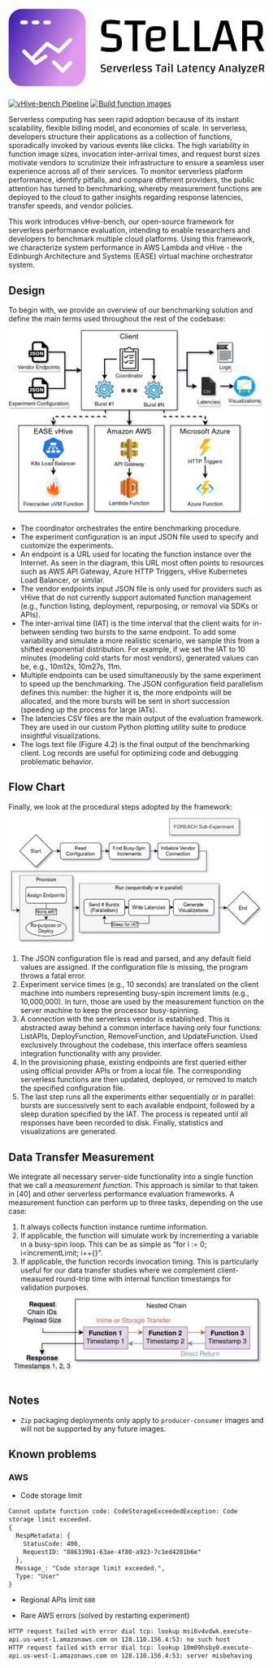 # ![design](design/logo.png)
[![vHive-bench Pipeline](https://github.com/ease-lab/vhive-bench/actions/workflows/pipeline.yml/badge.svg)](https://github.com/ease-lab/vhive-bench/actions/workflows/pipeline.yml) [![Build function images](https://github.com/ease-lab/vhive-bench/actions/workflows/image-build.yml/badge.svg?branch=main)](https://github.com/ease-lab/vhive-bench/actions/workflows/image-build.yml)

Serverless computing has seen rapid adoption because of its instant scalability, flexible billing model, and economies of scale. In serverless, developers structure their applications as a collection of functions, sporadically invoked by various events like clicks. The high variability in function image sizes, invocation inter-arrival times, and request burst sizes motivate vendors to scrutinize their infrastructure to ensure a seamless user experience across all of their services. To monitor serverless platform performance, identify pitfalls, and compare different providers, the public attention has turned to benchmarking, whereby measurement functions are deployed to the cloud to gather insights regarding response latencies, transfer speeds, and vendor policies.

This work introduces vHive-bench, our open-source framework for serverless performance evaluation, intending to enable researchers and developers to benchmark multiple cloud platforms. Using this framework, we characterize system performance in AWS Lambda and vHive - the Edinburgh Architecture and Systems (EASE) virtual machine orchestrator system.

## Design
To begin with, we provide an overview of our benchmarking solution and define the main terms used throughout the rest of the codebase:

![design](design/diagram.png)

- The coordinator orchestrates the entire benchmarking procedure.
- The experiment configuration is an input JSON file used to specify and customize the experiments.
- An endpoint is a URL used for locating the function instance over the Internet. As seen in the diagram, this URL most often points to resources such as AWS API Gateway, Azure HTTP Triggers, vHive Kubernetes Load Balancer, or similar.
- The vendor endpoints input JSON file is only used for providers such as vHive that do not currently support automated function management (e.g., function listing, deployment, repurposing, or removal via SDKs or APIs).
- The inter-arrival time (IAT) is the time interval that the client waits for in-between sending two bursts to the same endpoint. To add some variability and simulate a more realistic scenario, we sample this from a shifted exponential distribution. For example, if we set the IAT to 10 minutes (modeling cold starts for most vendors), generated values can be, e.g., 10m12s, 10m27s, 11m.
- Multiple endpoints can be used simultaneously by the same experiment to speed up the benchmarking. The JSON configuration field parallelism defines this number: the higher it is, the more endpoints will be allocated, and the more bursts will be sent in short succession (speeding up the process for large IATs).
- The latencies CSV files are the main output of the evaluation framework. They are used in our custom Python plotting utility suite to produce insightful visualizations.
- The logs text file (Figure 4.2) is the final output of the benchmarking client. Log records are useful for optimizing code and debugging problematic behavior.

## Flow Chart
Finally, we look at the procedural steps adopted by the framework:

![flow chart](design/flow-chart.png)


1. The JSON configuration file is read and parsed, and any default field values are assigned. If the configuration file is missing, the program throws a fatal error.
2. Experiment service times (e.g., 10 seconds) are translated on the client machine into numbers representing busy-spin increment limits (e.g., 10,000,000). In turn, those are used by the measurement function on the server machine to keep the processor busy-spinning.
3. A connection with the serverless vendor is established.  This is abstracted away behind a common interface having only four functions: ListAPIs, DeployFunction, RemoveFunction, and UpdateFunction. Used exclusively throughout the codebase, this interface offers seamless integration functionality with any provider.
4. In the provisioning phase, existing endpoints are first queried either using official provider APIs or from a local file.  The corresponding serverless functions are then updated, deployed, or removed to match the specified configuration file.
5. The last step runs all the experiments either sequentially or in parallel: bursts are successively sent to each available endpoint, followed by a sleep duration specified by the IAT. The process is repeated until all responses have been recorded to disk. Finally, statistics and visualizations are generated.

## Data Transfer Measurement
We integrate all necessary server-side functionality into a single function that we call a _measurement function_. This approach is similar to that taken in [40] and other serverless performance evaluation frameworks. A measurement function can perform up to three tasks, depending on the use case:

1. It always collects function instance runtime information.
2. If applicable, the function will simulate work by incrementing a variable in a busy-spin loop. This can be as simple as “for i := 0; i<incrementLimit; i++{}”.
3. If applicable, the function records invocation timing. This is particularly useful for our data transfer studies where we complement client-measured round-trip time with internal function timestamps for validation purposes.

![transfer method](design/transfer-method.png)

## Notes

- `Zip` packaging deployments only apply to `producer-consumer` images and will not be supported by any future images.

## Known problems

### AWS
- Code storage limit
```
Cannot update function code: CodeStorageExceededException: Code storage limit exceeded.
{
  RespMetadata: {
    StatusCode: 400,
    RequestID: "886339b1-63ae-4f80-a923-7c1ed4201b6e"
  },
  Message_: "Code storage limit exceeded.",
  Type: "User"
}
```

- Regional APIs limit `600`

- Rare AWS errors (solved by restarting experiment)

```
HTTP request failed with error dial tcp: lookup msi6v4vdwk.execute-api.us-west-1.amazonaws.com on 128.110.156.4:53: no such host 
HTTP request failed with error dial tcp: lookup 10m09hsby0.execute-api.us-west-1.amazonaws.com on 128.110.156.4:53: server misbehaving 
```